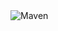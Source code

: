 <img src="https://img.shields.io/maven-central/v/org.noear/solonx-parent.svg?label=Maven%20Central" alt="Maven" />
